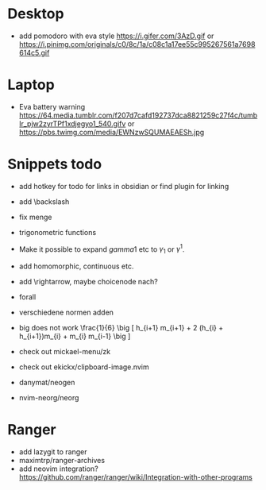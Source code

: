 # Desktop
+ add pomodoro with eva style https://i.gifer.com/3AzD.gif or https://i.pinimg.com/originals/c0/8c/1a/c08c1a17ee55c995267561a7698614c5.gif

# Laptop 
+ Eva battery warning https://64.media.tumblr.com/f207d7cafd192737dca8821259c27f4c/tumblr_pjw2zyrTPf1xdjegyo1_540.gifv or https://pbs.twimg.com/media/EWNzwSQUMAEAESh.jpg


#  Snippets todo
+ add hotkey for todo for links in obsidian or find plugin for linking
+ add \backslash
+ fix menge
+ trigonometric functions
+ Make it possible to expand $gamma 1$ etc to $\gamma_1$ or $\gamma^1$.
+ add homomorphic, continuous etc. 
+ add \rightarrow, maybe choicenode nach?
+ forall
+ verschiedene normen adden

+ big does not work
\frac{1}{6} \big [ h_{i+1} m_{i+1} + 2 (h_{i} + h_{i+1})m_{i} + m_{i} m_{i-1} \big ]

+ check out mickael-menu/zk
+ check out ekickx/clipboard-image.nvim
+ danymat/neogen
+ nvim-neorg/neorg


# Ranger
+ add lazygit to ranger
+ maximtrp/ranger-archives
+ add neovim integration? https://github.com/ranger/ranger/wiki/Integration-with-other-programs
